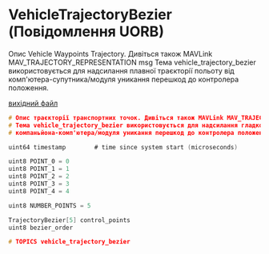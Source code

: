 # VehicleTrajectoryBezier (Повідомлення UORB)

Опис Vehicle Waypoints Trajectory. Дивіться також MAVLink MAV_TRAJECTORY_REPRESENTATION msg Тема vehicle_trajectory_bezier використовується для надсилання плавної траєкторії польоту від комп'ютера-супутника/модуля уникання перешкод до контролера положення.

[вихідний файл](https://github.com/PX4/PX4-Autopilot/blob/main/msg/VehicleTrajectoryBezier.msg)

```c
# Опис траєкторії транспортних точок. Дивіться також MAVLink MAV_TRAJECTORY_REPRESENTATION msg
# Тема vehicle_trajectory_bezier використовується для надсилання гладкого шляху польоту від
# компаньйона-комп'ютера/модуля уникання перешкод до контролера положення.

uint64 timestamp        # time since system start (microseconds)

uint8 POINT_0 = 0
uint8 POINT_1 = 1
uint8 POINT_2 = 2
uint8 POINT_3 = 3
uint8 POINT_4 = 4

uint8 NUMBER_POINTS = 5

TrajectoryBezier[5] control_points
uint8 bezier_order

# TOPICS vehicle_trajectory_bezier

```
